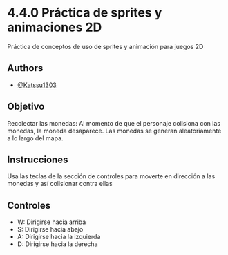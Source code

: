 
# 4.4.0 Práctica de sprites y animaciones 2D

Práctica de conceptos de uso de sprites y animación para juegos 2D

## Authors

- [@Katssu1303](https://github.com/Katssu1303)


## Objetivo

Recolectar las monedas: Al momento de que el personaje colisiona con las monedas, la moneda desaparece. Las monedas se generan aleatoriamente a lo largo del mapa.

## Instrucciones

Usa las teclas de la sección de controles para moverte en dirección a las monedas y así colisionar contra ellas

## Controles

 * W: Dirigirse hacia arriba
 * S: Dirigirse hacia abajo
 * A: Dirigirse hacia la izquierda
 * D: Dirigirse hacia la derecha
